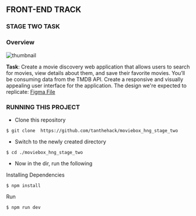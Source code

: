 ## FRONT-END TRACK
### STAGE TWO TASK
### Overview

![thumbnail](./public/thumbnail.png)

**Task**: Create a movie discovery web application that allows users to search for movies, view details about them, and save their favorite movies. You’ll be consuming data from the TMDB API. Create a responsive and visually appealing user interface for the application. The design we're expected to replicate: [Figma File](https://www.figma.com/file/tVfgoNfhYkQaUkh8LGqRab/MovieBox-(Community)?type=design&node-id=1220-324&mode=design&t=6998DWtjQrxz8mOf-0)

### RUNNING THIS PROJECT

* Clone this repository

```
$ git clone  https://github.com/tanthehack/moviebox_hng_stage_two
```

* Switch to the newly created directory

```
$ cd ./moviebox_hng_stage_two
```

* Now in the dir, run the following

Installing Dependencies
```
$ npm install 
```

Run
```
$ npm run dev
```